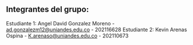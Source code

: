 <h2> Integrantes del grupo: </h2>

Estudiante 1: Angel David Gonzalez Moreno - ad.gonzalezm12@uniandes.edu.co - 202116628
Estudiante 2: Kevin Arenas Ospina - K.arenaso@uniandes.edu.co - 202110673